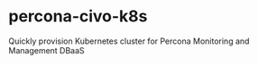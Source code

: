 # percona-civo-k8s
Quickly provision Kubernetes cluster for Percona Monitoring and Management DBaaS
